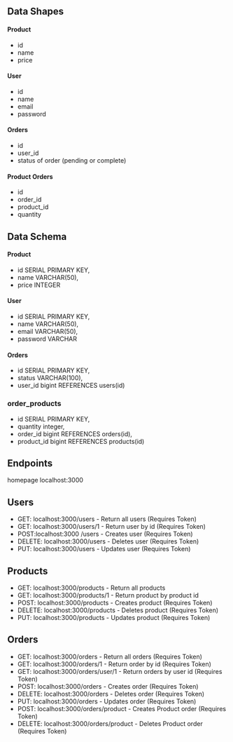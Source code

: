 ## Data Shapes

#### Product

- id
- name
- price

#### User

- id
- name
- email
- password

#### Orders

- id
- user_id
- status of order (pending or complete)

#### Product Orders

- id
- order_id
- product_id
- quantity

## Data Schema

#### Product

- id SERIAL PRIMARY KEY,
- name VARCHAR(50),
- price INTEGER

#### User

- id SERIAL PRIMARY KEY,
- name VARCHAR(50),
- email VARCHAR(50),
- password VARCHAR

#### Orders

- id SERIAL PRIMARY KEY,
- status VARCHAR(100),
- user_id bigint REFERENCES users(id)

### order_products

- id SERIAL PRIMARY KEY,
- quantity integer,
- order_id bigint REFERENCES orders(id),
- product_id bigint REFERENCES products(id)

## Endpoints
homepage
localhost:3000

## Users

- GET: localhost:3000/users - Return all users (Requires Token)
- GET: localhost:3000/users/1 - Return user by id (Requires Token)
- POST:localhost:3000 /users - Creates user (Requires Token)
- DELETE: localhost:3000/users - Deletes user (Requires Token)
- PUT: localhost:3000/users - Updates user (Requires Token)

## Products

- GET: localhost:3000/products - Return all products
- GET: localhost:3000/products/1 - Return product by product id
- POST: localhost:3000/products - Creates product (Requires Token)
- DELETE: localhost:3000/products - Deletes product (Requires Token)
- PUT: localhost:3000/products - Updates product (Requires Token)

## Orders

- GET: localhost:3000/orders - Return all orders (Requires Token)
- GET: localhost:3000/orders/1 - Return order by id (Requires Token)
- GET: localhost:3000/orders/user/1 - Return orders by user id (Requires Token)
- POST: localhost:3000/orders - Creates order (Requires Token)
- DELETE: localhost:3000/orders - Deletes order (Requires Token)
- PUT: localhost:3000/orders - Updates order (Requires Token)
- POST: localhost:3000/orders/product - Creates Product order (Requires Token)
- DELETE: localhost:3000/orders/product - Deletes Product order (Requires Token)
